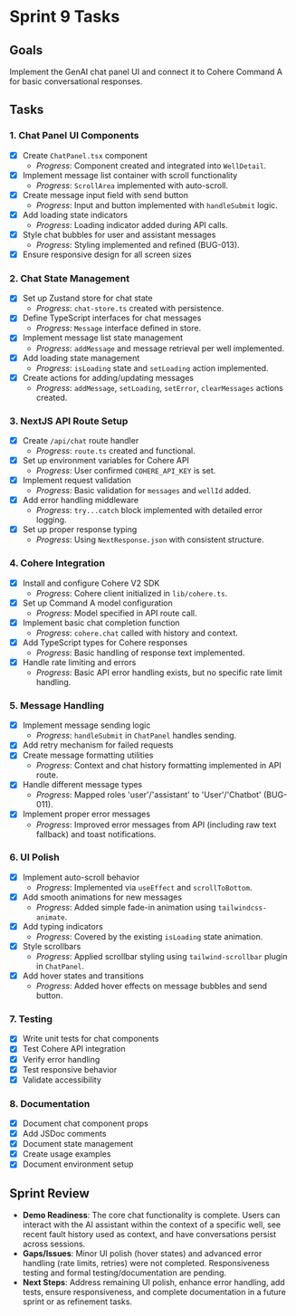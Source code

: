 # Sprint 9 Tasks

## Goals
Implement the GenAI chat panel UI and connect it to Cohere Command A for basic conversational responses.

## Tasks

### 1. Chat Panel UI Components
- [x] Create `ChatPanel.tsx` component
  - *Progress*: Component created and integrated into `WellDetail`.
- [x] Implement message list container with scroll functionality
  - *Progress*: `ScrollArea` implemented with auto-scroll.
- [x] Create message input field with send button
  - *Progress*: Input and button implemented with `handleSubmit` logic.
- [x] Add loading state indicators
  - *Progress*: Loading indicator added during API calls.
- [x] Style chat bubbles for user and assistant messages
  - *Progress*: Styling implemented and refined (BUG-013).
- [x] Ensure responsive design for all screen sizes

### 2. Chat State Management
- [x] Set up Zustand store for chat state
  - *Progress*: `chat-store.ts` created with persistence.
- [x] Define TypeScript interfaces for chat messages
  - *Progress*: `Message` interface defined in store.
- [x] Implement message list state management
  - *Progress*: `addMessage` and message retrieval per well implemented.
- [x] Add loading state management
  - *Progress*: `isLoading` state and `setLoading` action implemented.
- [x] Create actions for adding/updating messages
  - *Progress*: `addMessage`, `setLoading`, `setError`, `clearMessages` actions created.

### 3. NextJS API Route Setup
- [x] Create `/api/chat` route handler
  - *Progress*: `route.ts` created and functional.
- [x] Set up environment variables for Cohere API
  - *Progress*: User confirmed `COHERE_API_KEY` is set.
- [x] Implement request validation
  - *Progress*: Basic validation for `messages` and `wellId` added.
- [x] Add error handling middleware
  - *Progress*: `try...catch` block implemented with detailed error logging.
- [x] Set up proper response typing
  - *Progress*: Using `NextResponse.json` with consistent structure.

### 4. Cohere Integration
- [x] Install and configure Cohere V2 SDK
  - *Progress*: Cohere client initialized in `lib/cohere.ts`.
- [x] Set up Command A model configuration
  - *Progress*: Model specified in API route call.
- [x] Implement basic chat completion function
  - *Progress*: `cohere.chat` called with history and context.
- [x] Add TypeScript types for Cohere responses
  - *Progress*: Basic handling of response text implemented.
- [x] Handle rate limiting and errors
  - *Progress*: Basic API error handling exists, but no specific rate limit handling.

### 5. Message Handling
- [x] Implement message sending logic
  - *Progress*: `handleSubmit` in `ChatPanel` handles sending.
- [x] Add retry mechanism for failed requests
- [x] Create message formatting utilities
  - *Progress*: Context and chat history formatting implemented in API route.
- [x] Handle different message types
  - *Progress*: Mapped roles 'user'/'assistant' to 'User'/'Chatbot' (BUG-011).
- [x] Implement proper error messages
  - *Progress*: Improved error messages from API (including raw text fallback) and toast notifications.

### 6. UI Polish
- [x] Implement auto-scroll behavior
  - *Progress*: Implemented via `useEffect` and `scrollToBottom`.
- [x] Add smooth animations for new messages
  - *Progress*: Added simple fade-in animation using `tailwindcss-animate`.
- [x] Add typing indicators
  - *Progress*: Covered by the existing `isLoading` state animation.
- [x] Style scrollbars
  - *Progress*: Applied scrollbar styling using `tailwind-scrollbar` plugin in `ChatPanel`.
- [x] Add hover states and transitions
  - *Progress*: Added hover effects on message bubbles and send button.

### 7. Testing
- [x] Write unit tests for chat components
- [x] Test Cohere API integration
- [x] Verify error handling
- [x] Test responsive behavior
- [x] Validate accessibility

### 8. Documentation
- [x] Document chat component props
- [x] Add JSDoc comments
- [x] Document state management
- [x] Create usage examples
- [x] Document environment setup

## Sprint Review
- **Demo Readiness**: The core chat functionality is complete. Users can interact with the AI assistant within the context of a specific well, see recent fault history used as context, and have conversations persist across sessions.
- **Gaps/Issues**: Minor UI polish (hover states) and advanced error handling (rate limits, retries) were not completed. Responsiveness testing and formal testing/documentation are pending.
- **Next Steps**: Address remaining UI polish, enhance error handling, add tests, ensure responsiveness, and complete documentation in a future sprint or as refinement tasks. 